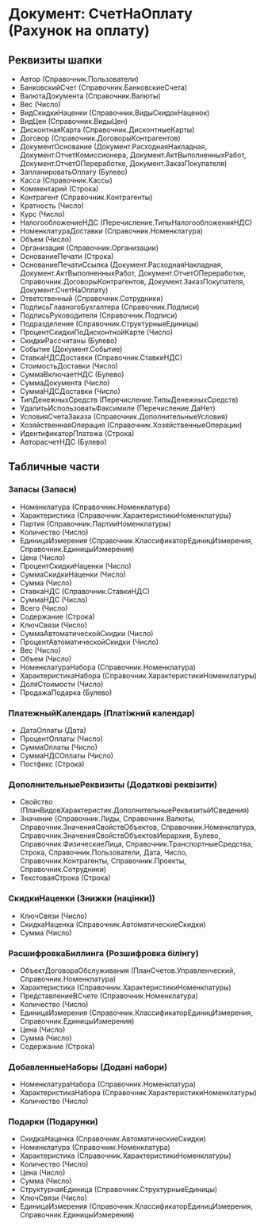 ﻿# Документ: СчетНаОплату (Рахунок на оплату)

## Реквизиты шапки

- Автор (Справочник.Пользователи)
- БанковскийСчет (Справочник.БанковскиеСчета)
- ВалютаДокумента (Справочник.Валюты)
- Вес (Число)
- ВидСкидкиНаценки (Справочник.ВидыСкидокНаценок)
- ВидЦен (Справочник.ВидыЦен)
- ДисконтнаяКарта (Справочник.ДисконтныеКарты)
- Договор (Справочник.ДоговорыКонтрагентов)
- ДокументОснование (Документ.РасходнаяНакладная, Документ.ОтчетКомиссионера, Документ.АктВыполненныхРабот, Документ.ОтчетОПереработке, Документ.ЗаказПокупателя)
- ЗапланироватьОплату (Булево)
- Касса (Справочник.Кассы)
- Комментарий (Строка)
- Контрагент (Справочник.Контрагенты)
- Кратность (Число)
- Курс (Число)
- НалогообложениеНДС (Перечисление.ТипыНалогообложенияНДС)
- НоменклатураДоставки (Справочник.Номенклатура)
- Объем (Число)
- Организация (Справочник.Организации)
- ОснованиеПечати (Строка)
- ОснованиеПечатиСсылка (Документ.РасходнаяНакладная, Документ.АктВыполненныхРабот, Документ.ОтчетОПереработке, Справочник.ДоговорыКонтрагентов, Документ.ЗаказПокупателя, Документ.СчетНаОплату)
- Ответственный (Справочник.Сотрудники)
- ПодписьГлавногоБухгалтера (Справочник.Подписи)
- ПодписьРуководителя (Справочник.Подписи)
- Подразделение (Справочник.СтруктурныеЕдиницы)
- ПроцентСкидкиПоДисконтнойКарте (Число)
- СкидкиРассчитаны (Булево)
- Событие (Документ.Событие)
- СтавкаНДСДоставки (Справочник.СтавкиНДС)
- СтоимостьДоставки (Число)
- СуммаВключаетНДС (Булево)
- СуммаДокумента (Число)
- СуммаНДСДоставки (Число)
- ТипДенежныхСредств (Перечисление.ТипыДенежныхСредств)
- УдалитьИспользоватьФаксимиле (Перечисление.ДаНет)
- УсловияСчетаЗаказа (Справочник.ДополнительныеУсловия)
- ХозяйственнаяОперация (Справочник.ХозяйственныеОперации)
- ИдентификаторПлатежа (Строка)
- АвторасчетНДС (Булево)

## Табличные части

### Запасы (Запаси)

- Номенклатура (Справочник.Номенклатура)
- Характеристика (Справочник.ХарактеристикиНоменклатуры)
- Партия (Справочник.ПартииНоменклатуры)
- Количество (Число)
- ЕдиницаИзмерения (Справочник.КлассификаторЕдиницИзмерения, Справочник.ЕдиницыИзмерения)
- Цена (Число)
- ПроцентСкидкиНаценки (Число)
- СуммаСкидкиНаценки (Число)
- Сумма (Число)
- СтавкаНДС (Справочник.СтавкиНДС)
- СуммаНДС (Число)
- Всего (Число)
- Содержание (Строка)
- КлючСвязи (Число)
- СуммаАвтоматическойСкидки (Число)
- ПроцентАвтоматическойСкидки (Число)
- Вес (Число)
- Объем (Число)
- НоменклатураНабора (Справочник.Номенклатура)
- ХарактеристикаНабора (Справочник.ХарактеристикиНоменклатуры)
- ДоляСтоимости (Число)
- ПродажаПодарка (Булево)

### ПлатежныйКалендарь (Платіжний календар)

- ДатаОплаты (Дата)
- ПроцентОплаты (Число)
- СуммаОплаты (Число)
- СуммаНДСОплаты (Число)
- Постфикс (Строка)

### ДополнительныеРеквизиты (Додаткові реквізити)

- Свойство (ПланВидовХарактеристик.ДополнительныеРеквизитыИСведения)
- Значение (Справочник.Лиды, Справочник.Валюты, Справочник.ЗначенияСвойствОбъектов, Справочник.Номенклатура, Справочник.ЗначенияСвойствОбъектовИерархия, Булево, Справочник.ФизическиеЛица, Справочник.ТранспортныеСредства, Строка, Справочник.Пользователи, Дата, Число, Справочник.Контрагенты, Справочник.Проекты, Справочник.Сотрудники)
- ТекстоваяСтрока (Строка)

### СкидкиНаценки (Знижки (націнки))

- КлючСвязи (Число)
- СкидкаНаценка (Справочник.АвтоматическиеСкидки)
- Сумма (Число)

### РасшифровкаБиллинга (Розшифровка білінгу)

- ОбъектДоговораОбслуживания (ПланСчетов.Управленческий, Справочник.Номенклатура)
- Характеристика (Справочник.ХарактеристикиНоменклатуры)
- ПредставлениеВСчете (Справочник.Номенклатура)
- Количество (Число)
- ЕдиницаИзмерения (Справочник.КлассификаторЕдиницИзмерения, Справочник.ЕдиницыИзмерения)
- Цена (Число)
- Сумма (Число)
- Содержание (Строка)

### ДобавленныеНаборы (Додані набори)

- НоменклатураНабора (Справочник.Номенклатура)
- ХарактеристикаНабора (Справочник.ХарактеристикиНоменклатуры)
- Количество (Число)

### Подарки (Подарунки)

- СкидкаНаценка (Справочник.АвтоматическиеСкидки)
- Номенклатура (Справочник.Номенклатура)
- Характеристика (Справочник.ХарактеристикиНоменклатуры)
- Количество (Число)
- Цена (Число)
- Сумма (Число)
- СтруктурнаяЕдиница (Справочник.СтруктурныеЕдиницы)
- КлючСвязи (Число)
- ЕдиницаИзмерения (Справочник.КлассификаторЕдиницИзмерения, Справочник.ЕдиницыИзмерения)

